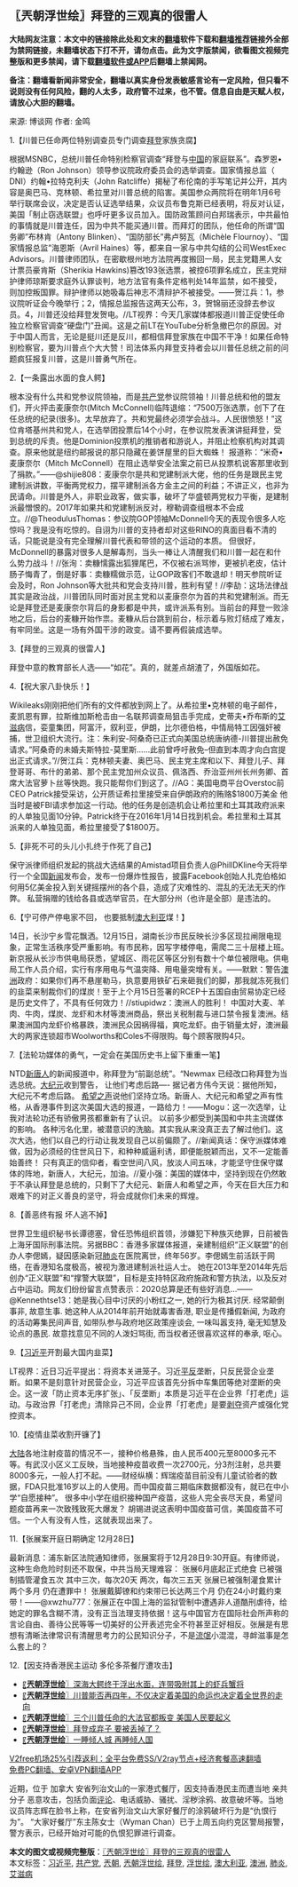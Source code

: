  <h2>〖兲朝浮世绘〗拜登的三观真的很雷人</h2> <p class="notice"><b>大陆网友注意：本文中的链接除此处和文末的<a href="https://github.com/bannedbook/fanqiang" >翻墙</a>软件下载和<a href="https://github.com/killgcd/justmysocks/blob/master/README.md">翻墙推荐</a>链接外全部为禁网链接，未翻墙状态下打不开，请勿点击。此为文字版禁闻，欲看图文视频完整版和更多禁闻，请下载<a href="https://github.com/bannedbook/fanqiang">翻墙软件或APP</a>后翻墙上禁闻网。</p><p>备注：翻墙看新闻非常安全，翻墙以真实身份发表敏感言论有一定风险，但只看不说则没有任何风险，翻的人太多，政府管不过来，也不管。信息自由是天赋人权，请放心大胆的翻墙。</b></p>  <div class="entry"> <p>来源:&nbsp;博谈网                            作者:&nbsp;金鸣                           </p> <p>1.【川普已任命两位特别调查员专门调查<a href="https://www.bannedbook.org/bnews/tag/%e6%8b%9c%e7%99%bb/" class="st_tag internal_tag" rel="tag" title="标签 拜登 下的日志">拜登</a>家族贪腐】</p> <p></p> <p>根据MSNBC，总统川普任命特别检察官调查“拜登与<span class='wp_keywordlink_affiliate'><a href="https://www.bannedbook.org/" title="中国" target="_blank">中国</a></span>的家庭联系”。森罗恩•约翰逊（Ron Johnson）领导参议院政府委员会的选举调查。国家情报总监（ DNI）约翰•拉特克利夫（John Ratcliffe）揭秘了布伦南的手写笔记并公开，其内容是奥巴马、克林顿、希拉里对川普总统的陷害。美国参众两院将在明年1月6号举行联席会议，决定是否认证选举结果，众议员布鲁克斯已经表明，将反对认证，美国「制止窃选联盟」也呼吁更多议员加入。国防政策顾问白邦瑞表示，中共最怕的事情就是川普连任，因为中共不能买通川普。而拜灯的团队，他任命的所谓“国务卿”布林肯（Antony Blinken）、“国防部长”弗卢努瓦（Michèle Flournoy）、“国家情报总监”海恩斯（Avril Haines）等，都来自一家与中共勾结的公司WestExec Advisors。川普律师团队，在密歇根州地方法院再度搬回一局，民主党籍黑人女计票员豪肯斯（Sherikia Hawkins)篡改193张选票，被控6项罪名成立，民主党辩护律师琼斯要求庭外认罪谈判，地方法官有条件定格判处14年监禁，如不接受，则加控叛国罪。辩护律师以她吸毒后神志不清辩护不被接受。——贺江兵：1，参议院听证会今晚举行；2，情报总监报告这两天公布，3，贺锦丽还没辞去参议员。4，川普还没给拜登发贺电。//LT视界：今天几家媒体都报道川普正促使任命独立检察官调查“硬盘门”丑闻。这是之前LT在YouTube分析急撤巴尔的原因。对于中国人而言，无论是挺川还是反川，都相信拜登家族在中国不干净！如果任命特别检察官，要为川普点个大大赞！司法体系内拜登支持者会以川普任总统之前的问题疯狂报复川普，这是川普勇气所在。</p> <p>2.【一条露出水面的食人鳄】</p> <p></p> <p>根本没有什么共和党参议院领袖，而是<a href="https://www.bannedbook.org/bnews/tag/%e5%85%b1%e4%ba%a7%e5%85%9a/" class="st_tag internal_tag" rel="tag" title="标签 共产党 下的日志">共产党</a>参议院领袖！川普总统和他的盟友们，开火抨击麦康奈尔(Mitch McConnell)临阵退缩：“7500万张选票，创下了在任总统的纪录(很多)。太早放弃了。共和党最终必须学会战斗。人民很愤怒！”这位肯塔基州共和党人，在选举团投票后14个小时，在参议院发表演讲挺拜登，受到总统的斥责。他是Dominion投票机的推销者和游说人，并阻止检察机构对其调查。原来他就是纽约邮报说的那只隐藏在姜饼屋里的巨大蜘蛛！ 报道称：“米奇•麦康奈尔（Mitch McConnell）在阻止选举安全法案之前已从投票机说客那里收到了捐款。”——@shijie808：麦康奈尔是共和党建制派大佬，他的任务是跟民主党建制派讲数，平衡两党权力，摆平建制派各方金主之间的利益；不讲正义，也非为民请命。川普是外人，非职业政客，做实事，破坏了华盛顿两党权力平衡，是建制派最憎恨的。2017年如果共和党建制派反对，穆勒调查组根本不会成立。//@TheodulusThomas：参议院GOP领袖McDonnell今天的表现令很多人吃惊吗？我是没有吃惊的。自诩为川普的支持者却对这些RINO的真面目看不清的话，只能说是没有完全理解川普代表和带领的这个运动的本质。 但很好，McDonnell的暴露对很多人是解毒剂，当头一棒让人清醒我们和川普一起在和什么势力战斗！//张洵：卖糠懦露出狐狸尾巴，不仅被右派骂惨，更被扒老皮，估计肠子悔青了，倒是好事：卖糠糯做示范，让GOP政客们不敢退却！明天参院听证会及时，Ron Johnson等大批共和党会支持川普，胜利有望！//李劼：这场法律战其实是政治战，川普团队同时面对民主党和以麦康奈尔为首的共和党建制派。而无论是拜登还是麦康奈尔背后的身影都是中共，或许派系有别。当前台的拜登一败涂地之后，后台的麦糠开始作祟。麦糠从后台跳到前台，标示着与败灯结成了难友，有牢同坐。这是一场有外国干涉的政变。请不要再假装成选举。</p> <p>3.【拜登的三观真的很雷人】</p> <p></p>  <p>拜登中意的教育部长人选——“如花”。真的，就差点胡渣了，外国版如花。</p> <p>4.【祝大家八卦快乐！】</p> <p></p> <p>Wikileaks刚刚把他们所有的文件都放到网上了。从希拉里•克林顿的电子邮件，麦凯恩有罪，拉斯维加斯枪击由一名联邦调查局狙击手完成，史蒂夫•乔布斯的<a href="https://www.bannedbook.org/bnews/tag/%e8%89%be%e6%bb%8b%e7%97%85/" class="st_tag internal_tag" rel="tag" title="标签 艾滋病 下的日志">艾滋病</a>信，娈童集团，阿富汗，叙利亚，伊朗，比尔德伯格，中情局特工因强奸被捕，世卫组织大流行。注：朱利安-阿桑奇已正式向美国总统唐纳德-川普提出赦免请求。&#8221;阿桑奇的未婚夫斯特拉-莫里斯&#8230;&#8230;此前曾呼吁赦免&#8211;但直到本周才向白宫提出正式请求。&#8221;//贺江兵：克林顿夫妻、奥巴马、民主党主席和以下、拜登儿子、拜登哥哥、布什的弟弟、那个民主党加州众议员、佩洛西、乔治亚州州长州务卿、首席大法官萝卜丝等快跑。我只能帮你们到这了。//AG：美国电商平台Overstoc前CEO Patrick接受采访，公开质证希拉里接受来自伊朗政府的贿赂$1800万美金 他当时是被FBI请求参加这一行动。他的任务是创造机会让希拉里和土耳其政府派来的人单独见面10分钟。Patrick终于在2016年1月14日找到机会。希拉里和土耳其派来的人单独见面，希拉里接受了$1800万。</p> <p>5.【非死不可的头儿小扎终于作死了自己】</p> <p></p> <p>保守派律师组织发起的挑战大选结果的Amistad项目负责人@PhillDKline今天将举行一个全国<span class='wp_keywordlink_affiliate'><a href="https://www.bannedbook.org/" title="新闻">新闻</a></span>发布会，发布一份爆炸性报告，披露Facebook创始人扎克伯格如何用5亿美金投入到关键摇摆州的各个县，造成了灾难性的、混乱的无法无天的作弊。 私营捐赠的钱给各县或选举官员，在大部分州（也许是全部）是违法的。</p> <p>6.【宁可停产停电家不回， 也要抵制<a href="https://www.bannedbook.org/bnews/tag/%e6%be%b3%e5%a4%a7%e5%88%a9%e4%ba%9a/" class="st_tag internal_tag" rel="tag" title="标签 澳大利亚 下的日志">澳大利亚</a>煤！】</p> <p></p>  <p>14日，长沙宁乡雪花飘洒。12月15日，湖南长沙市民反映长沙多区现拉闸限电现象，正常生活秩序受严重影响。有市民称，因写字楼停电，需爬二三十层楼上班。新京报从长沙市供电局获悉，望城区、雨花区等区分别有数十个单位被限电。供电局工作人员介绍，实行有序用电与气温突降、用电量突增有关。——默默：警告<a href="https://www.bannedbook.org/bnews/tag/%e6%be%b3%e6%b4%b2/" class="st_tag internal_tag" rel="tag" title="标签 澳洲 下的日志">澳洲</a>政府：如果你们再不悬崖勒马，执意要用铁矿石来砸我们的脚，那我就冻死我们的韭菜来制裁你们的煤炭！至于上个月15日签署的RCEP十五国自由贸易协定已经是历史文件了，不具有任何效力！//stiupidwz：澳洲人的胜利！ 中国对大麦、羊肉、牛肉，煤炭、龙虾和木材等澳洲商品，祭出关税制裁与进口禁令报复澳洲。结果澳洲国内龙虾价格暴跌，澳洲民众因祸得福，爽吃龙虾。由于销量太好，澳洲最大的两家连锁超市Woolworths和Coles不得限购。每个顾客限购4只。</p> <p>7.【法轮功媒体的勇气，一定会在美国历史书上留下重重一笔】</p> <p></p> <p>NTD<span class='wp_keywordlink_affiliate'><a href="https://www.ntdtv.com/" title="新唐人">新唐人</a></span>的新闻报道中，称拜登为“前副总统”。“Newmax 已经改口称拜登为当选总统。<span class='wp_keywordlink_affiliate'><a href="http://www.epochtimes.com/" title="大纪元" target="_blank">大纪元</a></span>收到警告， 让他们考虑后路&#8212;- 据记者方伟今天说：据他所知， 大纪元不考虑后路。 <span class='wp_keywordlink_affiliate'><a href="https://www.soundofhope.org" title="希望之声" target="_blank">希望之声</a></span>说他们坚持立场。新唐人、大纪元和希望之声有性格，从香港事件到这次美国大选的报道，一路给力！——Mogu：这一次选举，让我对法轮功还有骄傲男孩都重新有了认识。 以前多少都受到美国和中共主流媒体的影响。 各种污名化里，被潜意识的洗脑。其实我从来没真正去了解过他们。这次大选，他们以自己的行动让我发现自己以前偏颇了。//新闻真话：保守派媒体难做，因为必须经的住世风日下，和种种威逼利诱，即便能脱颖而出，又不一定能善始善终！ 只有真正的信仰者，看空世间八风，放淡人间五味，才能坚守住保守媒体的阵地，新唐人，大纪元，加油。//夏小强：美国的媒体中，坚持到现在仍然敢于不承认拜登是总统的，只剩下了大纪元、新唐人和希望之声，今天在巨大压力和艰难下的对正义善良的坚守，将会成就你们未来的辉煌。</p> <p>8.【善恶终有报 坏人逃不掉】</p> <p></p> <p>世界卫生组织秘书长谭德塞，曾任恐怖组织首领，涉嫌犯下种族灭绝罪，日前被告上海牙国际刑事法院。另据BBC：香港多家媒体报道，亲建制组织“正义联盟”的创办人李偲嫣，疑因感染新冠<a href="https://www.bannedbook.org/bnews/tag/%e8%82%ba%e7%82%8e/" class="st_tag internal_tag" rel="tag" title="标签 肺炎 下的日志">肺炎</a>在医院离世，终年56岁。李偲嫣生前活跃于网络，在香港知名度极高，被视为激进建制派社运人士。 她在2013年至2014年先后创办“正义联盟”和“撑警大联盟”，目标是支持特区政府施政和警方执法，以及反对占中运动。网友们纷纷留言点赞表示：2020总算是还有些好消息&#8230;——@Kennethtse13：她是我心目中讨厌的小粉红之一, 她的行为极其讨厌. 经常颠倒事非, 故意生事. 她这种人从2014年前开始就毒害香港, 职业是传播假新闻, 为政府的活动筹集民间声音, 如带队参与政府地区政策座谈会, 一味叫嚣支持, 毫无知慧及论点的愚民. 故意找意见不同的人泼妇骂街, 而当权者还很喜欢这样的奉承, 呕心。</p> <p>9.【<a href="https://www.bannedbook.org/bnews/tag/%e4%b9%a0%e8%bf%91%e5%b9%b3/" class="st_tag internal_tag" rel="tag" title="标签 习近平 下的日志">习近平</a>开割最大国内韭菜】</p> <p></p>  <p>LT视界：近日习近平提出：将资本关进笼子。习近<span class='wp_keywordlink'><a href="https://www.bannedbook.org/forum11/topic332.html" title="禁片：平反的把戏" target="_blank">平反</a></span>垄断，只反民营企业垄断。如果不是刻意针对民营企业，习近平应该首先分拆中车集团等绝对垄断的央企。这一波「防止资本无序扩张」、「反垄断」本质是习近平在企业界「打老虎」运动。与政治界「打老虎」清除异己不同，企业界「打老虎」是要<span class='wp_keywordlink'><a href="https://www.bannedbook.org/forum2/topic21.html" title="《剥夺》 黄建民 著" target="_blank">剥夺</a></span>资产或强化党控资本。</p> <p>10.【疫情韭菜收割开镰了】</p> <p></p> <p><span class='wp_keywordlink_affiliate'><a href="https://www.bannedbook.org/" title="大陆" target="_blank">大陆</a></span>各地注射疫苗的情况不一，接种价格悬殊，由人民币400元至8000多元不等。有武汉小区义工反映，当地接种疫苗收费一次2700元，分3剂注射，总共要8000多元，一般人打不起。——财经纵横：辉瑞疫苗目前没有儿童试验者的数据，FDA只批准16岁以上的人使用。而中国疫苗三期临床数据都没有，就已在中小学“自愿接种”。 很多中小学在组织接种国产疫苗，这些人完全丧尽天良，希望问题疫苗再来一次致残致死大爆发？ 胡锡进说这表明中国疫苗可信，美国疫苗不可信。一个人有没有人性，这就表现出来了。</p> <p>11.【张展案开庭日期确定 12月28日】</p> <p></p> <p>最新消息：浦东新区法院通知律师，张展案将于12月28日9:30开庭。有律师说，这种生命危险时刻还不取保，中共当局天理难容： 张展6月底起正式绝食 已被强制插管灌食五次 其中三次，每次20天 两次，每次三五天 张展已被强制灌食累计两个多月 仍在遭罪中！ 张展戴脚镣和约束带已长达两三个月 仍在24小时戴约束带！——@xwzhu777：张展正在中国上海的监狱管制中遭遇非人道酷刑虐待，给她定的罪名含糊不清，没有正当法理支持依据！这与中国官方在国际社会所声称的言论自由、善待公民等等一切美好的公开表述完全不符甚至正好相反。张展是有思想有清晰法律常识有清醒思考力的公民知识分子，不是<span class='wp_keywordlink'><a href="https://www.bannedbook.org/forum11/topic282.html" title="禁片：评中国共产党的流氓本性" target="_blank">流氓</a></span>小混混，寻衅滋事是怎么套上的？</p> <p>12.【因支持香港民主运动 多伦多茶餐厅遭攻击】</p> <p></p>  <ul class='op-related-articles' title='相关阅读'> <li><a href='https://www.bannedbook.org/bnews/ssgc/20201216/1448469.html' target='_blank'>〖<b>兲朝浮世绘</b>〗深海大鳄终于浮出水面，连带吸附其上的虾兵蟹将</a></li> <li><a href='https://www.bannedbook.org/bnews/ssgc/20201215/1447841.html' target='_blank'>〖<b>兲朝浮世绘</b>〗川普能否再四年，不仅决定着美国的命运也决定着全世界的走向</a></li> <li><a href='https://www.bannedbook.org/bnews/ssgc/20201214/1447244.html' target='_blank'>〖<b>兲朝浮世绘</b>〗三个川普任命的大法官都叛变 美国人民要起义</a></li> <li><a href='https://www.bannedbook.org/bnews/ssgc/20201212/1446097.html' target='_blank'>〖<b>兲朝浮世绘</b>〗拜登成弃子 要被丢掉了？</a></li> <li><a href='https://www.bannedbook.org/bnews/ssgc/20201211/1445547.html' target='_blank'>〖<b>兲朝浮世绘</b>〗一睡倾人城 再睡倾人国</a></li> </ul> <p class="texttj"> <a href="https://www.bannedbook.org/forum23/topic22702.html" target="_blank">V2free机场25%引荐返利：全平台免费SS/V2ray节点+经济套餐高速翻墙</a><br/> <a href="https://github.com/bannedbook/fanqiang/wiki/%E7%A6%81%E9%97%BB%E7%BD%91%E5%AE%89%E5%8D%93%E7%BF%BB%E5%A2%99%E6%96%B0%E9%97%BBAPP" target="_blank">免费PC翻墙、安卓VPN翻墙APP</a></p><p>近期，位于 加拿大 安省列治文山的一家港式餐厅，因支持香港民主而遭当地 亲共分子 恶意攻击，包括负面<span class='wp_keywordlink_affiliate'><a href="https://www.bannedbook.org/bnews/comments/" title="新闻评论" target="_blank">评论</a></span>、电话威胁、骚扰、淫秽涂鸦、故意破坏等。当地议员阵志辉在脸书上称，在安省列治文山大家好餐厅的涂鸦破坏行为是“仇恨行为”。 “大家好餐厅”东主陈女士（Wyman Chan）已于上周五向约克区警局报警，警方表示，已经开始对可能的仇恨犯罪进行调查。</p><a name='sharetosocial'></a>       <div><b>本文的图文或视频完整版</b>：<a href='https://www.bannedbook.org/bnews/ssgc/20201217/1449378.html'>〖兲朝浮世绘〗拜登的三观真的很雷人</a></div>  </div><!--END ENTRY--> <div class="postfooter"> <div>本文标签：<a href="https://www.bannedbook.org/bnews/tag/%e4%b9%a0%e8%bf%91%e5%b9%b3/" rel="tag">习近平</a>, <a href="https://www.bannedbook.org/bnews/tag/%e5%85%b1%e4%ba%a7%e5%85%9a/" rel="tag">共产党</a>, <a href="https://www.bannedbook.org/bnews/tag/%e5%85%b2%e6%9c%9d/" rel="tag">兲朝</a>, <a href="https://www.bannedbook.org/bnews/tag/%e5%85%b2%e6%9c%9d%e6%b5%ae%e4%b8%96%e7%bb%98/" rel="tag">兲朝浮世绘</a>, <a href="https://www.bannedbook.org/bnews/tag/%e6%8b%9c%e7%99%bb/" rel="tag">拜登</a>, <a href="https://www.bannedbook.org/bnews/tag/%E6%B5%AE%E4%B8%96%E7%BB%98/" rel="tag">浮世绘</a>, <a href="https://www.bannedbook.org/bnews/tag/%e6%be%b3%e5%a4%a7%e5%88%a9%e4%ba%9a/" rel="tag">澳大利亚</a>, <a href="https://www.bannedbook.org/bnews/tag/%e6%be%b3%e6%b4%b2/" rel="tag">澳洲</a>, <a href="https://www.bannedbook.org/bnews/tag/%e8%82%ba%e7%82%8e/" rel="tag">肺炎</a>, <a href="https://www.bannedbook.org/bnews/tag/%e8%89%be%e6%bb%8b%e7%97%85/" rel="tag">艾滋病</a></div>  </div><!--END POSTFOOTER--> 